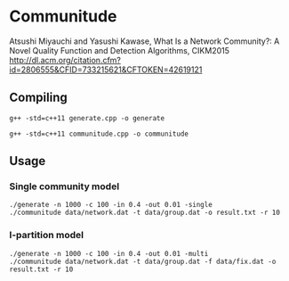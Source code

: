# Communitude

Atsushi Miyauchi and Yasushi Kawase,
What Is a Network Community?: A Novel Quality Function and Detection Algorithms, CIKM2015
http://dl.acm.org/citation.cfm?id=2806555&CFID=733215621&CFTOKEN=42619121



## Compiling
`g++ -std=c++11 generate.cpp -o generate`

`g++ -std=c++11 communitude.cpp -o communitude`


## Usage
### Single community model
    ./generate -n 1000 -c 100 -in 0.4 -out 0.01 -single
    ./communitude data/network.dat -t data/group.dat -o result.txt -r 10    

### l-partition model
    ./generate -n 1000 -c 100 -in 0.4 -out 0.01 -multi
    ./communitude data/network.dat -t data/group.dat -f data/fix.dat -o result.txt -r 10    


